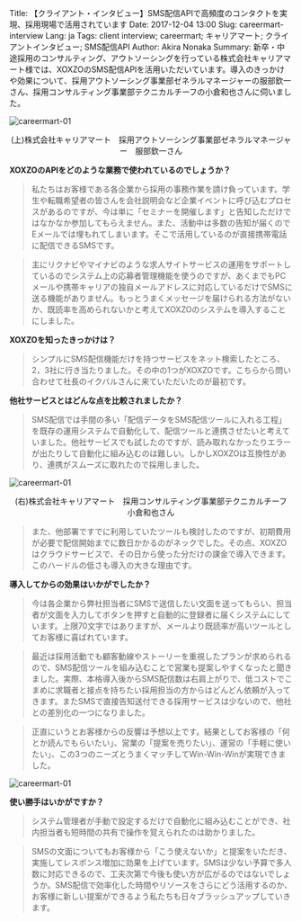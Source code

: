 Title: 【クライアント・インタビュー】SMS配信APIで高頻度のコンタクトを実現、採用現場で活用されています
Date: 2017-12-04 13:00
Slug: careermart-interview
Lang: ja
Tags: client interview; careermart; キャリアマート; クライアントインタビュー; SMS配信API
Author: Akira Nonaka
Summary: 新卒・中途採用のコンサルティング、アウトソーシングを行っている株式会社キャリアマート様では、XOXZOのSMS配信APIを活用いただいています。導入のきっかけや効果について、採用アウトソーシング事業部ゼネラルマネージャーの服部欽一さん、採用コンサルティング事業部テクニカルチーフの小倉和也さんに伺いました。

![careermart-01](/images/careermart_01.jpg)
<div style="text-align: center;">(上)株式会社キャリアマート　採用アウトソーシング事業部ゼネラルマネージャー　服部欽一さん</div>

__XOXZOのAPIをどのような業務で使われているのでしょうか？__

>私たちはお客様である各企業から採用の事務作業を請け負っています。学生や転職希望者の皆さんを会社説明会など企業イベントに呼び込むプロセスがあるのですが、今は単に「セミナーを開催します」と告知しただけではなかなか参加してもらえません。また、活動中は多数の告知が届くのでEメールでは埋もれてしまいます。そこで活用しているのが直接携帯電話に配信できるSMSです。

>主にリクナビやマイナビのような求人サイトサービスの運用をサポートしているのでシステム上の応募者管理機能を使うのですが、あくまでもPCメールや携帯キャリアの独自メールアドレスに対応しているだけでSMSに送る機能がありません。もっとうまくメッセージを届けられる方法がないか、既読率を高められないかと考えてXOXZOのシステムを導入することにしました。

__XOXZOを知ったきっかけは？__

>シンプルにSMS配信機能だけを持つサービスをネット検索したところ、2，3社に行き当たりました。その中の1つがXOXZOです。こちらから問い合わせて社長のイクバルさんに来ていただいたのが最初です。

__他社サービスとはどんな点を比較されましたか？__

>SMS配信では手間の多い「配信データをSMS配信ツールに入れる工程」を既存の運用システムで自動化して、配信ツールと連携させたいと考えていました。他社サービスでも試したのですが、読み取れなかったりエラーが出たりして自動化に組み込むのは難しい。しかしXOXZOは互換性があり、連携がスムーズに取れたので採用しました。

![careermart-01](/images/careermart_02.jpg)
<div style="text-align: center;">(右)株式会社キャリアマート　採用コンサルティング事業部テクニカルチーフ　小倉和也さん</div>

>また、他部署ですでに利用していたツールも検討したのですが、初期費用が必要で配信開始までに数日かかるのがネックでした。その点、XOXZOはクラウドサービスで、その日から使った分だけの課金で導入できます。このハードルの低さも導入の大きな理由です。

__導入してからの効果はいかがでしたか？__

>今は各企業から弊社担当者にSMSで送信したい文面を送ってもらい、担当者が文面を入力してボタンを押すと自動的に登録者に届くシステムにしています。上限70文字ではありますが、メールより既読率が高いツールとしてお客様に喜ばれています。

>最近は採用活動でも顧客動線やストーリーを重視したプランが求められるので、SMS配信ツールを組み込むことで営業も提案しやすくなったと聞きました。実際、本格導入後からSMS配信数は右肩上がりで、低コストでこまめに求職者と接点を持ちたい採用担当の方からはどんどん依頼が入ってきます。またSMSで直接告知送付できる採用サービスは少ないので、他社との差別化の一つになりました。

>正直にいうとお客様からの反響は予想以上です。結果としてお客様の「何とか読んでもらいたい」、営業の「提案を売りたい」、運営の「手軽に使いたい」、この3つのニーズとうまくマッチしてWin-Win-Winが実現できました。

![careermart-01](/images/careermart_03.jpg)

__使い勝手はいかがですか？__

>システム管理者が手動で設定するだけで自動化に組み込むことができ、社内担当者も短時間の共有で操作を覚えられたのは助かりました。

>SMSの文面についてもお客様から「こう使えないか」と提案をいただき、実施してレスポンス増加に効果を上げています。SMSは少ない予算で多人数に対応できるので、工夫次第で今後も使い方が広がるのではないでしょうか。SMS配信で効率化した時間やリソースをさらにどう活用するのか、お客様に新しい提案ができるよう私たちも日々ブラッシュアップしていきます。



